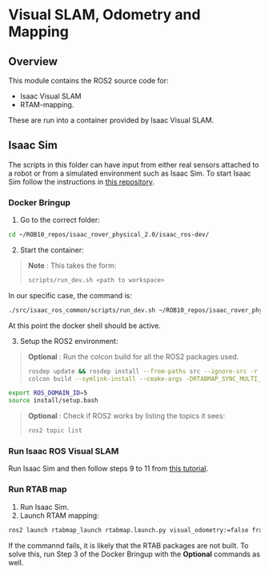 # Visual SLAM, Odometry and Mapping 

## Overview

This module contains the ROS2 source code for:
- Isaac Visual SLAM 
- RTAM-mapping.

These are run into a container provided by Isaac Visual SLAM.

## Isaac Sim

The scripts in this folder can have input from either real sensors attached to a robot or from a simulated environment such as Isaac Sim. To start Isaac Sim follow the instructions in [this repository]().

### Docker Bringup

1. Go to the correct folder:

```bash
cd ~/ROB10_repos/isaac_rover_physical_2.0/isaac_ros-dev/
```
2. Start the container:

> **Note** : This takes the form:
>```bash
>scripts/run_dev.sh <path to workspace>
>```
In our specific case, the command is:

```bash
./src/isaac_ros_common/scripts/run_dev.sh ~/ROB10_repos/isaac_rover_physical_2.0/isaac_ros-dev/
```
At this point the docker shell should be active.

3. Setup the ROS2 environment:
> **Optional** : Run the colcon build for all the ROS2 packages used.
>```bash
>rosdep update && rosdep install --from-paths src --ignore-src -r -y
>colcon build --symlink-install --cmake-args -DRTABMAP_SYNC_MULTI_RGBD=ON -DRTABMAP_SYNC_USER_DATA=ON -DCMAKE_BUILD_TYPE=Release
>```

```bash
export ROS_DOMAIN_ID=5
source install/setup.bash
```
> **Optional** : Check if ROS2 works by listing the topics it sees:
>```bash
>ros2 topic list
>```

### Run Isaac ROS Visual SLAM

Run Isaac Sim and then follow steps 9 to 11 from [this tutorial](https://github.com/NVIDIA-ISAAC-ROS/isaac_ros_visual_slam/blob/main/docs/tutorial-isaac-sim.md#tutorial-with-isaac-sim).

### Run RTAB map

1. Run Isaac Sim. 
2. Launch RTAM mapping:

```bash
ros2 launch rtabmap_launch rtabmap.launch.py visual_odometry:=false frame_id:=base_link odom_topic:=/odom args:="-d" use_sim_time:=true rgb_topic:=/rgb_right depth_topic:=/depth_right camera_info_topic:=/camera_info_right approx_sync:=true qos:=2 rviz:=true
```
If the commannd fails, it is likely that the RTAB packages are not built. To solve this, run Step 3 of the Docker Bringup with the **Optional** commands as well.